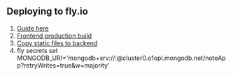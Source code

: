 ## Deploying to fly.io

1. [Guide here](https://fullstackopen.com/en/part3/deploying_app_to_internet#application-to-the-internet)
2. [Frontend production build](https://fullstackopen.com/en/part3/deploying_app_to_internet#frontend-production-build)
3. [Copy static files to backend](https://fullstackopen.com/en/part3/deploying_app_to_internet#frontend-production-build)
4. fly secrets set MONGODB_URI='mongodb+srv://<username>:<password>@cluster0.o1opl.mongodb.net/noteApp?retryWrites=true&w=majority'